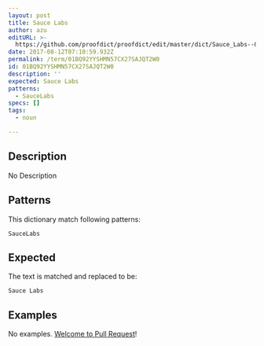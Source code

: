 ```yaml
---
layout: post
title: Sauce Labs
author: azu
editURL: >-
  https://github.com/proofdict/proofdict/edit/master/dict/Sauce_Labs--01BQ92YYSHMN57CX27SAJQT2W0.yml
date: 2017-08-12T07:10:59.932Z
permalink: /term/01BQ92YYSHMN57CX27SAJQT2W0
id: 01BQ92YYSHMN57CX27SAJQT2W0
description: ''
expected: Sauce Labs
patterns:
  - SauceLabs
specs: []
tags:
  - noun

---
```


## Description

No Description 

## Patterns

This dictionary match following patterns:

    SauceLabs

## Expected

The text is matched and replaced to be:

    Sauce Labs

## Examples

No examples. [Welcome to Pull Request](https://github.com/jser/jser.info/edit/master/dict/Sauce_Labs--01BQ92YYSHMN57CX27SAJQT2W0.yml)!
